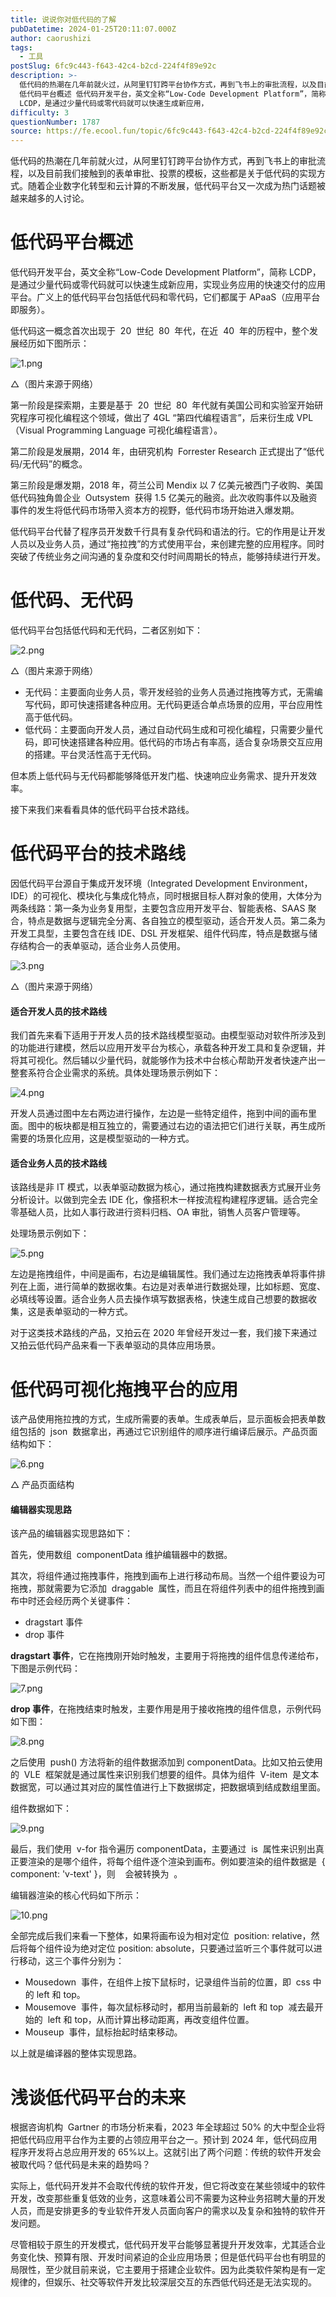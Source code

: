 ```yaml
---
title: 说说你对低代码的了解
pubDatetime: 2024-01-25T20:11:07.000Z
author: caorushizi
tags:
  - 工具
postSlug: 6fc9c443-f643-42c4-b2cd-224f4f89e92c
description: >-
  低代码的热潮在几年前就火过，从阿里钉钉跨平台协作方式，再到飞书上的审批流程，以及目前我们接触到的表单审批、投票的模板，这些都是关于低代码的实现方式。随着企业数字化转型和云计算的不断发展，低代码平台又一次成为热门话题被越来越多的人讨论。
  低代码平台概述 低代码开发平台，英文全称“Low-Code Development Platform”，简称
  LCDP，是通过少量代码或零代码就可以快速生成新应用，
difficulty: 3
questionNumber: 1787
source: https://fe.ecool.fun/topic/6fc9c443-f643-42c4-b2cd-224f4f89e92c
---
```


低代码的热潮在几年前就火过，从阿里钉钉跨平台协作方式，再到飞书上的审批流程，以及目前我们接触到的表单审批、投票的模板，这些都是关于低代码的实现方式。随着企业数字化转型和云计算的不断发展，低代码平台又一次成为热门话题被越来越多的人讨论。

# 低代码平台概述

低代码开发平台，英文全称“Low-Code Development Platform”，简称 LCDP，是通过少量代码或零代码就可以快速生成新应用，实现业务应用的快速交付的应用平台。广义上的低代码平台包括低代码和零代码，它们都属于 APaaS（应用平台即服务）。

低代码这一概念首次出现于  20  世纪  80  年代，在近  40  年的历程中，整个发展经历如下图所示：

![1.png](https://static.ecool.fun//article/adca5c22-7534-4464-8f54-08ce421396d2.jpeg)

△（图片来源于网络）

第一阶段是探索期，主要是基于  20  世纪  80  年代就有美国公司和实验室开始研究程序可视化编程这个领域，做出了 4GL “第四代编程语言”，后来衍生成 VPL（Visual Programming Language 可视化编程语言）。

第二阶段是发展期，2014 年，由研究机构  Forrester Research 正式提出了“低代码/无代码”的概念。

第三阶段是爆发期，2018 年，荷兰公司 Mendix 以 7 亿美元被西门子收购、美国低代码独角兽企业  Outsystem  获得 1.5 亿美元的融资。此次收购事件以及融资事件的发生将低代码市场带入资本方的视野，低代码市场开始进入爆发期。

低代码平台代替了程序员开发数千行具有复杂代码和语法的行。它的作用是让开发人员以及业务人员，通过“拖拉拽”的方式使用平台，来创建完整的应用程序。同时突破了传统业务之间沟通的复杂度和交付时间周期长的特点，能够持续进行开发。

# 低代码、无代码

低代码平台包括低代码和无代码，二者区别如下：

![2.png](https://static.ecool.fun//article/42365841-5fbf-45d7-b0bb-5fa068f0cdde.jpeg)

△（图片来源于网络）

- 无代码：主要面向业务人员，零开发经验的业务人员通过拖拽等方式，无需编写代码，即可快速搭建各种应用。无代码更适合单点场景的应用，平台应用性高于低代码。
- 低代码：主要面向开发人员，通过自动代码生成和可视化编程，只需要少量代码，即可快速搭建各种应用。低代码的市场占有率高，适合复杂场景交互应用的搭建。平台灵活性高于无代码。

但本质上低代码与无代码都能够降低开发门槛、快速响应业务需求、提升开发效率。

接下来我们来看看具体的低代码平台技术路线。

# 低代码平台的技术路线

因低代码平台源自于集成开发环境（Integrated Development Environment，IDE）的可视化、模块化与集成化特点，同时根据目标人群对象的使用，大体分为两条线路：第一条为业务复用型，主要包含应用开发平台、智能表格、SAAS 聚合，特点是数据与逻辑完全分离、各自独立的模型驱动，适合开发人员。第二条为开发工具型，主要包含在线 IDE、DSL 开发框架、组件代码库，特点是数据与储存结构合一的表单驱动，适合业务人员使用。

![3.png](https://static.ecool.fun//article/d34b0fa3-5c61-4601-ac6f-955fa2ab4221.jpeg)

△（图片来源于网络）

#### 适合开发人员的技术路线

我们首先来看下适用于开发人员的技术路线模型驱动。由模型驱动对软件所涉及到的功能进行建模，然后以应用开发平台为核心，承载各种开发工具和复杂逻辑，并将其可视化。然后辅以少量代码，就能够作为技术中台核心帮助开发者快速产出一整套系符合企业需求的系统。具体处理场景示例如下：

![4.png](https://static.ecool.fun//article/86c79345-e42f-4891-a6d7-5946f0302243.jpeg)

开发人员通过图中左右两边进行操作，左边是一些特定组件，拖到中间的画布里面。图中的板块都是相互独立的，需要通过右边的语法把它们进行关联，再生成所需要的场景化应用，这是模型驱动的一种方式。

#### 适合业务人员的技术路线

该路线是非 IT 模式，以表单驱动数据为核心，通过拖拽构建数据表方式展开业务分析设计。以做到完全去 IDE 化，像搭积木一样按流程构建程序逻辑。适合完全零基础人员，比如人事行政进行资料归档、OA 审批，销售人员客户管理等。

处理场景示例如下：

![5.png](https://static.ecool.fun//article/9651539c-1592-49a3-b461-d68dac373d99.jpeg)

左边是拖拽组件，中间是画布，右边是编辑属性。我们通过左边拖拽表单将事件排列在上面，进行简单的数据收集。右边是对表单进行数据处理，比如标题、宽度、必填线等设置。适合业务人员去操作填写数据表格，快速生成自己想要的数据收集，这是表单驱动的一种方式。

对于这类技术路线的产品，又拍云在 2020 年曾经开发过一套，我们接下来通过又拍云低代码产品来看一下表单驱动的具体应用场景。

# 低代码可视化拖拽平台的应用

该产品使用拖拉拽的方式，生成所需要的表单。生成表单后，显示面板会把表单数组包括的  json  数据拿出，再通过它识别组件的顺序进行编译后展示。产品页面结构如下：

![6.png](https://static.ecool.fun//article/dd9627af-d87b-46b1-8e58-ee9769d8d613.jpeg)

△ 产品页面结构

#### 编辑器实现思路

该产品的编辑器实现思路如下：

首先，使用数组  componentData 维护编辑器中的数据。

其次，将组件通过拖拽事件，拖拽到画布上进行移动布局。当然一个组件要设为可拖拽，那就需要为它添加  draggable  属性，而且在将组件列表中的组件拖拽到画布中时还会经历两个关键事件：

- dragstart 事件
- drop 事件

**dragstart 事件**，它在拖拽刚开始时触发，主要用于将拖拽的组件信息传递给布，下图是示例代码：

![7.png](https://static.ecool.fun//article/62a4c4ee-da49-49a4-b2a0-13ae13c26b31.jpeg)

**drop 事件**，在拖拽结束时触发，主要作用是用于接收拖拽的组件信息，示例代码如下图：

![8.png](https://static.ecool.fun//article/a0ba5f47-0e30-46a4-902f-73639c00ef1a.jpeg)

之后使用  push() 方法将新的组件数据添加到 componentData。比如又拍云使用的  VLE  框架就是通过属性来识别我们想要的组件。具体为组件  V-item  是文本数据宽，可以通过其对应的属性值进行上下数据绑定，把数据填到结成数组里面。

组件数据如下：

![9.png](https://static.ecool.fun//article/0d6d6944-17fd-410f-9cb2-5ab169e2cff4.jpeg)

最后，我们使用  v-for 指令遍历 componentData，主要通过  is  属性来识别出真正要渲染的是哪个组件，将每个组件逐个渲染到画布。例如要渲染的组件数据是  { component: 'v-text' }，则    会被转换为  。

编辑器渲染的核心代码如下所示：

![10.png](https://static.ecool.fun//article/802a3044-9536-44c4-b856-df2ed2acf7e9.jpeg)

全部完成后我们来看一下整体，如果将画布设为相对定位  position: relative，然后将每个组件设为绝对定位 position: absolute，只要通过监听三个事件就可以进行移动，这三个事件分别为：

- Mousedown  事件，在组件上按下鼠标时，记录组件当前的位置，即  css 中的 left 和 top。
- Mousemove  事件，每次鼠标移动时，都用当前最新的  left 和 top  减去最开始的  left 和 top，从而计算出移动距离，再改变组件位置。
- Mouseup  事件，鼠标抬起时结束移动。

以上就是编译器的整体实现思路。

# 浅谈低代码平台的未来

根据咨询机构  Gartner 的市场分析来看，2023 年全球超过 50% 的大中型企业将把低代码应用平台作为主要的占领应用平台之一。预计到 2024 年，低代码应用程序开发将占总应用开发的 65%以上。这就引出了两个问题：传统的软件开发会被取代吗？低代码是未来的趋势吗？

实际上，低代码开发并不会取代传统的软件开发，但它将改变在某些领域中的软件开发，改变那些重复低效的业务，这意味着公司不需要为这种业务招聘大量的开发人员，而是安排更多的专业软件开发人员面向客户的需求以及复杂和独特的软件开发问题。

尽管相较于原生的开发模式，低代码开发平台能够显著提升开发效率，尤其适合业务变化快、预算有限、开发时间紧迫的企业应用场景；但是低代码平台也有明显的局限性，至少就目前来说，它主要用于搭建企业软件。因为此类软件架构是有一定规律的，但娱乐、社交等软件开发比较深层交互的东西低代码还是无法实现的。
